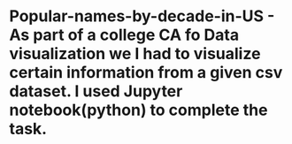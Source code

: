 # Popular-names-by-decade-in-US - As part of a college CA fo Data visualization we I had to visualize certain information from a given csv dataset. I used Jupyter notebook(python) to complete the task.
